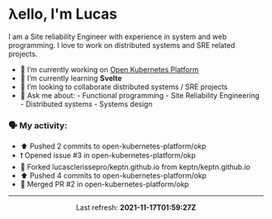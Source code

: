 # λello, I'm Lucas

I am a Site reliability Engineer with experience in system and web programming. I love to work on distributed systems and SRE related projects.

- 🔭 I’m currently working on [Open Kubernetes Platform](https://github.com/open-kubernetes-platform/okp)
- 🌱 I’m currently learning **Svelte**
- 👯 I’m looking to collaborate distributed systems / SRE projects
- 💬 Ask me about:
      - Functional programming
      - Site Reliability Engineering
      - Distributed systems
      - Systems design

### 🗣 My activity:

* ⬆️ Pushed 2 commits to open-kubernetes-platform/okp
* ❗️ Opened issue #3 in open-kubernetes-platform/okp
* 🍴 Forked lucasclerissepro/keptn.github.io from keptn/keptn.github.io
* ⬆️ Pushed 4 commits to open-kubernetes-platform/okp
* 🎉 Merged PR #2 in open-kubernetes-platform/okp
---

<p align="center">
  Last refresh: 
  <b>2021-11-17T01:59:27Z</b>
</p>
